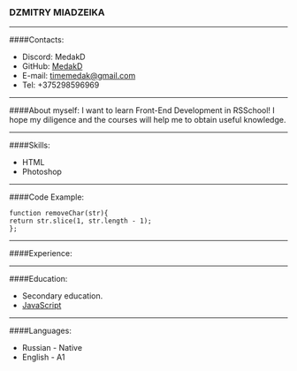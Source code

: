 ### DZMITRY MIADZEIKA

---

####Contacts:
* Discord: MedakD
* GitHub: [MedakD](https://github.com/MedakD)
* E-mail: timemedak@gmail.com
* Tel: +375298596969

---

####About myself:
I want to learn Front-End Development in RSSchool! I hope my diligence and the courses will help me to obtain useful knowledge.

---

####Skills:
* HTML
* Photoshop

---

####Code Example:

```
function removeChar(str){
return str.slice(1, str.length - 1);
};
```

---

####Experience:

---

####Education:

* Secondary education.
* [JavaScript](https://www.udemy.com/course/javascript)

---

####Languages:

* Russian - Native
* English - A1
